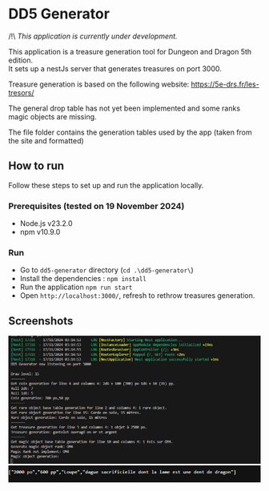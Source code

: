 # DD5 Generator

/!\ _This application is currently under development._

This application is a treasure generation tool for Dungeon and Dragon 5th edition.  
It sets up a nestJs server that generates treasures on port 3000.

Treasure generation is based on the following website: https://5e-drs.fr/les-tresors/

The general drop table has not yet been implemented and some ranks magic objects are missing.

The file folder contains the generation tables used by the app (taken from the site and formatted)

## How to run

Follow these steps to set up and run the application locally.

### Prerequisites (tested on 19 November 2024)

- Node.js v23.2.0
- npm v10.9.0

### Run

- Go to `dd5-generator` directory (`cd .\dd5-generator\`)
- Install the dependencies : `npm install`
- Run the application `npm run start`
- Open `http://localhost:3000/`, refresh to rethrow treasures generation.

## Screenshots

![alt text](image.png)
![alt text](image-2.png)
